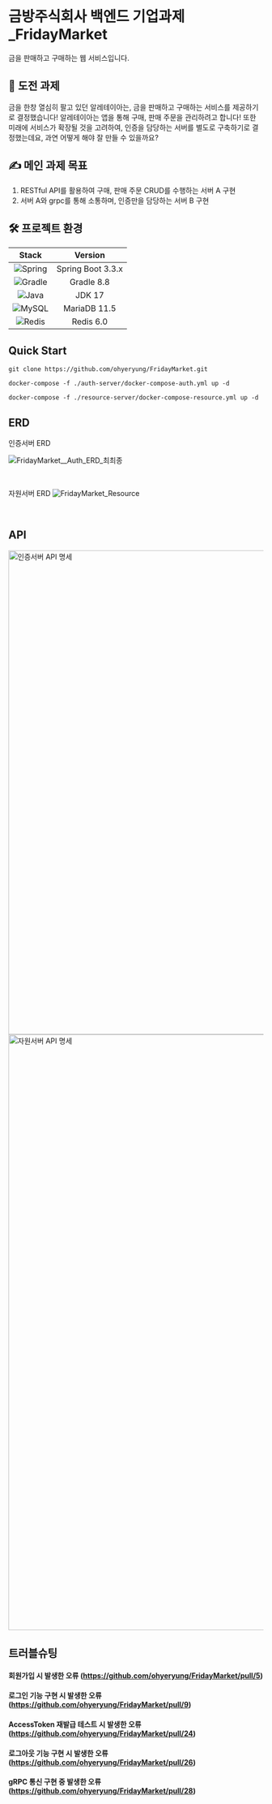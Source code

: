 # 금방주식회사 백엔드 기업과제_FridayMarket
금을 판매하고 구매하는 웹 서비스입니다.

## 🚀 도전 과제

금을 한창 열심히 팔고 있던 알레테이아는, 금을 판매하고 구매하는 서비스를 제공하기로 결정했습니다!
알레테이아는 앱을 통해 구매, 판매 주문을 관리하려고 합니다! 또한 미래에 서비스가 확장될 것을 고려하여,
인증을 담당하는 서버를 별도로 구축하기로 결정했는데요,
과연 어떻게 해야 잘 만들 수 있을까요?

## ✍️ 메인 과제 목표

1. RESTful API를 활용하여 구매, 판매 주문 CRUD를 수행하는 서버 A 구현
2. 서버 A와 grpc를 통해 소통하며, 인증만을 담당하는 서버 B 구현

## 🛠️ 프로젝트 환경

| Stack                                                                                                        | Version           |
|:------------------------------------------------------------------------------------------------------------:|:-----------------:|
| ![Spring](https://img.shields.io/badge/spring-%236DB33F.svg?style=for-the-badge&logo=spring&logoColor=white) | Spring Boot 3.3.x |
| ![Gradle](https://img.shields.io/badge/Gradle-02303A.svg?style=for-the-badge&logo=Gradle&logoColor=white)    | Gradle 8.8       |
| ![Java](https://img.shields.io/badge/java-%23ED8B00.svg?style=for-the-badge&logo=openjdk&logoColor=white)    | JDK 17           |
| ![MySQL](https://img.shields.io/badge/mariaDB-4479A1.svg?style=for-the-badge&logo=mariaDB&logoColor=white)   | MariaDB 11.5     |
| ![Redis](https://img.shields.io/badge/redis-%23DD0031.svg?style=for-the-badge&logo=redis&logoColor=white)    | Redis 6.0        |

## Quick Start

``` 
git clone https://github.com/ohyeryung/FridayMarket.git 
```

```
docker-compose -f ./auth-server/docker-compose-auth.yml up -d

docker-compose -f ./resource-server/docker-compose-resource.yml up -d
```

## ERD

인증서버 ERD

![FridayMarket__Auth_ERD_최최종](https://github.com/user-attachments/assets/287fcd24-a623-4f7f-9429-f751393c0817)

<br>

자원서버 ERD
![FridayMarket_Resource](https://github.com/user-attachments/assets/07e5b6b2-0e44-48f9-8f8b-bfa7d765e005)


<br>

## API


<img width="954" alt="인증서버 API 명세" src="https://github.com/user-attachments/assets/501ee75c-51c7-4e36-bb9b-50c48fc80782">

<br>


<img width="1174" alt="자원서버 API 명세" src="https://github.com/user-attachments/assets/76b59ede-7f7d-49ac-bef0-d7fde0897da9">

<br>

## 트러블슈팅

#### 회원가입 시 발생한 오류 (https://github.com/ohyeryung/FridayMarket/pull/5)
#### 로그인 기능 구현 시 발생한 오류 (https://github.com/ohyeryung/FridayMarket/pull/9)
#### AccessToken 재발급 테스트 시 발생한 오류 (https://github.com/ohyeryung/FridayMarket/pull/24)
#### 로그아웃 기능 구현 시 발생한 오류 (https://github.com/ohyeryung/FridayMarket/pull/26)
#### gRPC 통신 구현 중 발생한 오류 (https://github.com/ohyeryung/FridayMarket/pull/28)

